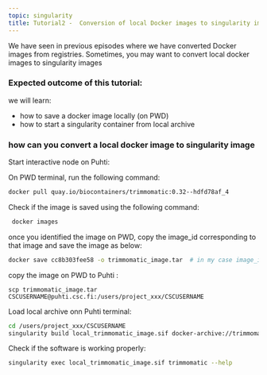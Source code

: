 ```yaml
---
topic: singularity
title: Tutorial2 -  Conversion of local Docker images to singularity image
---
```


We have seen in previous episodes where we have converted Docker images from registries. Sometimes, you may want to convert local docker images to singularity images

###  Expected outcome of this tutorial:
we will learn:
- how to save a docker image locally (on PWD)
- how to start a singularity container from local archive

### how can you convert a local docker image to singularity image

Start interactive node on Puhti:

On PWD terminal, run the following command:

```bash
docker pull quay.io/biocontainers/trimmomatic:0.32--hdfd78af_4
```
Check if the image is saved using the following command:
  
```bash  
 docker images
```
once you identified the image on PWD, copy the image_id corresponding to that image and save the image as below:
```bash
docker save cc8b303fee58 -o trimmomatic_image.tar  # in my case image_id is : cc8b303fee58
```

copy the image on PWD to Puhti :
```  
scp trimmomatic_image.tar CSCUSERNAME@puhti.csc.fi:/users/project_xxx/CSCUSERNAME
```
Load local archive onn Puhti terminal:
```bash
cd /users/project_xxx/CSCUSERNAME
singularity build local_trimmomatic_image.sif docker-archive://trimmomatic_tar
```
Check if the software is working properly:

```bash
singularity exec local_trimmomatic_image.sif trimmomatic --help
```
